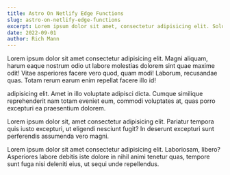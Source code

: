 ```yaml
---
title: Astro On Netlify Edge Functions
slug: astro-on-netlify-edge-functions
excerpt: Lorem ipsum dolor sit amet, consectetur adipisicing elit. Soluta fugit voluptatibus dolore magni ab laudantium, rerum dolorum dolores, neque non qui? Rem itaque et voluptate expedita labore! Tempora, vitae sed.
date: 2022-09-01
author: Rich Mann
---
```


Lorem ipsum dolor sit amet consectetur adipisicing elit. Magni aliquam, harum eaque nostrum odio ut labore molestias dolorem sint quae maxime odit! Vitae asperiores facere vero quod, quam modi! Laborum, recusandae quas. Totam rerum earum enim repellat facere illo id!

adipisicing elit. Amet in illo voluptate adipisci dicta. Cumque similique reprehenderit nam totam eveniet eum, commodi voluptates at, quas porro excepturi ea praesentium dolorem.

Lorem ipsum dolor sit, amet consectetur adipisicing elit. Pariatur tempora quis iusto excepturi, ut eligendi nesciunt fugit? In deserunt excepturi sunt perferendis assumenda vero magni.

Lorem ipsum dolor sit amet consectetur adipisicing elit. Laboriosam, libero? Asperiores labore debitis iste dolore in nihil animi tenetur quas, tempore sunt fuga nisi deleniti eius, ut sequi unde repellendus.
